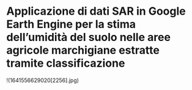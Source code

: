 # Applicazione di dati SAR in Google Earth Engine per la stima dell’umidità del suolo nelle aree agricole marchigiane estratte tramite classificazione


!(1641556629020[2256].jpg)
